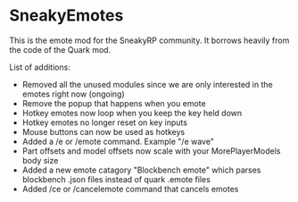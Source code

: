 # SneakyEmotes
 
This is the emote mod for the SneakyRP community. It borrows heavily from the code of the Quark mod.

List of additions:

* Removed all the unused modules since we are only interested in the emotes right now (ongoing)
* Remove the popup that happens when you emote
* Hotkey emotes now loop when you keep the key held down
* Hotkey emotes no longer reset on key inputs
* Mouse buttons can now be used as hotkeys
* Added a /e or /emote command. Example "/e wave"
* Part offsets and model offsets now scale with your MorePlayerModels body size
* Added a new emote catagory "Blockbench emote" which parses blockbench .json files instead of quark .emote files
* Added /ce or /cancelemote command that cancels emotes
